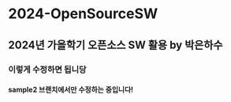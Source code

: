 # 2024-OpenSourceSW

## 2024년 가을학기 오픈소스 SW 활용 by 박은하수

### 이렇게 수정하면 됩니당

#### sample2 브랜치에서만 수정하는 중입니다!
